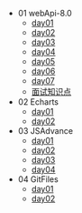 - 01 webApi-8.0
    - [day01](./Files/01%20JS%20day001/web-day01.md)
    - [day02](./Files/01%20JS%20day002/web-day02.md)
    - [day03](./Files/01%20JS%20day003/web-day03.md)
    - [day04](./Files/01%20JS%20day004/web-day04.md)
    - [day05](./Files/01%20JS%20day005/web-day05.md)
    - [day06](./Files/01%20JS%20day006/web-day06.md)
    - [day07](./Files/01%20JS%20day007/web-day07.md)
    - [面试知识点](./Files/%E9%9D%A2%E8%AF%95%E7%9F%A5%E8%AF%86%E7%82%B9.md)
- 02 Echarts
    - [day01](./Files/02%20Echarts%20day01/01-echarts.md)
    - [day02](./Files/02%20Echarts%20day02/02-echarts.md)
- 03 JSAdvance
    - [day01](./Files/03%20JSAdvance%2001/JS-day01.md)
    - [day02](./Files/03%20JSAdvance%2002/JS-day02.md)
    - [day03](./Files/03%20JSAdvance%2003/JS-day03.md)
    - [day04](./Files/03%20JSAdvance%2004/JS-day04.md)
- 04 GitFiles
    - [day01](./Files/04%20Git%20day01/day01.md)
    - [day02](./Files/04%20Git%20day02/day02.md)